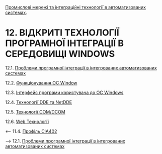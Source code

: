 [Промислові мережі та інтеграційні технології в автоматизованих системах](README.md). 

# 12. ВІДКРИТІ ТЕХНОЛОГІЇ ПРОГРАМНОЇ ІНТЕГРАЦІЇ В СЕРЕДОВИЩІ WINDOWS

12.1. [Проблеми програмної інтеграції в інтегрованих автоматизованих системах](12_1.md) 

12.2. [Функціонування ОС Window](12_2.md)  

12.3. [Інтерфейс програми користувача до ОС Windows](12_3.md)  

12.4. [Технології DDE та NetDDE](12_4.md)  

12.5. [Технології СОМ/DCOM](12_5.md)  

12.6. [Web Технології](12_6.md) 



<-- 11.4. [Профіль CiA402](11_4.md) 

--> 12.1. [Проблеми програмної інтеграції в інтегрованих автоматизованих системах](12_1.md) 